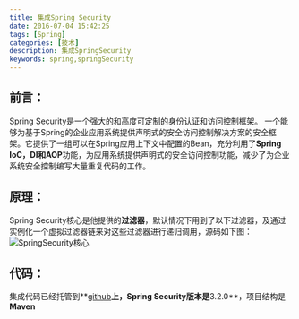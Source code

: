 ```yaml
---
title: 集成Spring Security
date: 2016-07-04 15:42:25
tags: [Spring]
categories: [技术]
description: 集成SpringSecurity
keywords: spring,springSecurity
---
```

## 前言：

Spring Security是一个强大的和高度可定制的身份认证和访问控制框架。
一个能够为基于Spring的企业应用系统提供声明式的安全访问控制解决方案的安全框架。它提供了一组可以在Spring应用上下文中配置的Bean，充分利用了**Spring IoC，DI和AOP**功能，为应用系统提供声明式的安全访问控制功能，减少了为企业系统安全控制编写大量重复代码的工作。

## 原理：

Spring Security核心是他提供的**过滤器**，默认情况下用到了以下过滤器，及通过实例化一个虚拟过滤器链来对这些过滤器进行递归调用，源码如下图：
![SpringSecurity核心](http://7xqlat.com1.z0.glb.clouddn.com/SpringSecurity核心.png)


## 代码：

集成代码已经托管到**[github](https://github.com/linmuxi/SpringSecurity.git)**上，Spring Security版本是**3.2.0**，项目结构是**Maven**


